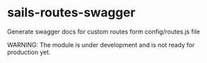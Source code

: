 # sails-routes-swagger
Generate swagger docs for custom routes form config/routes.js file

WARNING: The module is under development and is not ready for production yet.
